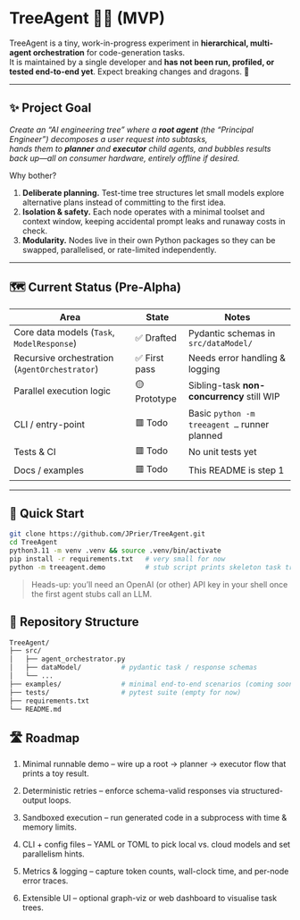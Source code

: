# TreeAgent 🌳🤖 (MVP)

TreeAgent is a tiny, work-in-progress experiment in **hierarchical, multi-agent orchestration** for code-generation tasks.  
It is maintained by a single developer and **has not been run, profiled, or tested end-to-end yet**. Expect breaking changes and dragons. 🐉

---

## ✨ Project Goal

*Create an “AI engineering tree” where a **root agent** (the “Principal Engineer”) decomposes a user request into subtasks,  
hands them to **planner** and **executor** child agents, and bubbles results back up—all on consumer hardware, entirely offline if desired.*

Why bother?

1. **Deliberate planning.** Test-time tree structures let small models explore alternative plans instead of committing to the first idea.  
2. **Isolation & safety.** Each node operates with a minimal toolset and context window, keeping accidental prompt leaks and runaway costs in check.  
3. **Modularity.** Nodes live in their own Python packages so they can be swapped, parallelised, or rate-limited independently.

---

## 🗺️ Current Status (Pre-Alpha)

| Area            | State | Notes |
|-----------------|-------|-------|
| Core data models (`Task`, `ModelResponse`) | ✅ Drafted | Pydantic schemas in `src/dataModel/` |
| Recursive orchestration (`AgentOrchestrator`)           | ✅ First pass | Needs error handling & logging |
| Parallel execution logic                                | 🟡 Prototype | Sibling-task **non-concurrency** still WIP |
| CLI / entry-point                                      | 🟥 Todo | Basic `python -m treeagent …` runner planned |
| Tests & CI                                             | 🟥 Todo | No unit tests yet |
| Docs / examples                                        | 🟥 Todo | This README is step 1 |

---

## 🚀 Quick Start

```bash
git clone https://github.com/JPrier/TreeAgent.git
cd TreeAgent
python3.11 -m venv .venv && source .venv/bin/activate
pip install -r requirements.txt   # very small for now
python -m treeagent.demo          # stub script prints skeleton task tree
```

> Heads-up: you’ll need an OpenAI (or other) API key in your shell once the first agent stubs call an LLM.


## 🧮 Repository Structure
```bash
TreeAgent/
├── src/
│   ├── agent_orchestrator.py
│   ├── dataModel/          # pydantic task / response schemas
│   └── ...
├── examples/               # minimal end-to-end scenarios (coming soon)
├── tests/                  # pytest suite (empty for now)
├── requirements.txt
└── README.md
```

## 🛣️ Roadmap
1. Minimal runnable demo – wire up a root → planner → executor flow that prints a toy result.

2. Deterministic retries – enforce schema-valid responses via structured-output loops.

3. Sandboxed execution – run generated code in a subprocess with time & memory limits.

4. CLI + config files – YAML or TOML to pick local vs. cloud models and set parallelism hints.

5. Metrics & logging – capture token counts, wall-clock time, and per-node error traces.

6. Extensible UI – optional graph-viz or web dashboard to visualise task trees.
